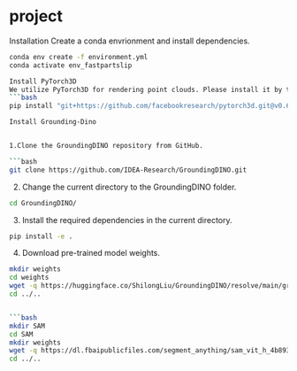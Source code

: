 # project

Installation
Create a conda envrionment and install dependencies.
```bash
conda env create -f environment.yml
conda activate env_fastpartslip

Install PyTorch3D
We utilize PyTorch3D for rendering point clouds. Please install it by the following commands or its official guide:
```bash
pip install "git+https://github.com/facebookresearch/pytorch3d.git@v0.6.2"

Install Grounding-Dino


1.Clone the GroundingDINO repository from GitHub.

```bash
git clone https://github.com/IDEA-Research/GroundingDINO.git
```

2. Change the current directory to the GroundingDINO folder.

```bash
cd GroundingDINO/
```

3. Install the required dependencies in the current directory.

```bash
pip install -e .
```

4. Download pre-trained model weights.

```bash
mkdir weights
cd weights
wget -q https://huggingface.co/ShilongLiu/GroundingDINO/resolve/main/groundingdino_swinb_cogcoor.pth
cd ../..


```bash
mkdir SAM
cd SAM
mkdir weights
wget -q https://dl.fbaipublicfiles.com/segment_anything/sam_vit_h_4b8939.pth
cd ../..
